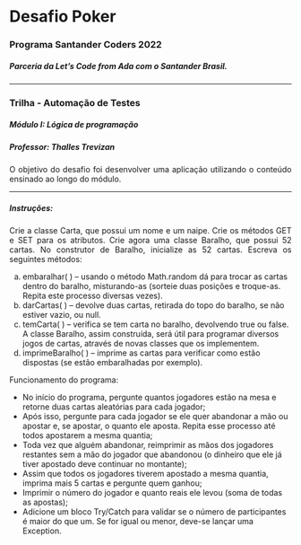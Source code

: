 <h1>Desafio Poker</h1>
<h3>Programa Santander Coders 2022</h3>
<h5>Parceria da Let’s Code from Ada com o Santander Brasil.</h5>
<hr>
<h3>Trilha - Automação de Testes</h3>
<h5>Módulo I: Lógica de programação</h5>
<h5>Professor: Thalles Trevizan</h5>
<p style="text-align:justify">O objetivo do desafio foi desenvolver uma aplicação utilizando o conteúdo ensinado ao longo do módulo.</p>
<hr>
<h5>Instruções:</h5>
<p style="text-align:justify">Crie a classe Carta, que possui um nome e um naipe. Crie os métodos GET e SET para os atributos. 
Crie agora uma classe Baralho, que possui 52 cartas. No construtor de Baralho, inicialize as 52 cartas. 
Escreva os seguintes métodos: 
</p>
<ol type="a">
    <li>embaralhar( ) – usando o método Math.random dá para trocar as cartas dentro do baralho, misturando-as (sorteie duas posições e troque-as. Repita este processo diversas vezes).</li>
    <li>darCartas( ) – devolve duas cartas, retirada do topo do baralho, se não estiver vazio, ou null.</li>
    <li>temCarta( ) – verifica se tem carta no baralho, devolvendo true ou false. A classe Baralho, assim construída, será útil para programar diversos jogos de cartas, através de novas classes que os implementem.</li>
    <li>imprimeBaralho( ) – imprime as cartas para verificar como estão dispostas (se estão embaralhadas por exemplo).</li>
</ol>

<p>Funcionamento do programa:</p>
<ul>
    <li>No início do programa, pergunte quantos jogadores estão na mesa e retorne duas cartas aleatórias para cada jogador;</li>
    <li>Após isso, pergunte para cada jogador se ele quer abandonar a mão ou apostar e, se apostar, o quanto ele aposta. Repita esse processo até todos apostarem a mesma quantia;</li>
    <li>Toda vez que alguém abandonar, reimprimir as mãos dos jogadores restantes sem a mão do jogador que abandonou (o dinheiro que ele já tiver apostado deve continuar no montante);</li>
    <li>Assim que todos os jogadores tiverem apostado a mesma quantia, imprima mais 5 cartas e pergunte quem ganhou;</li>
    <li>Imprimir o número do jogador e quanto reais ele levou (soma de todas as apostas);</li>
    <li>Adicione um bloco Try/Catch para validar se o número de participantes é maior do que um. Se for igual ou menor, deve-se lançar uma Exception.</li>
</ul>